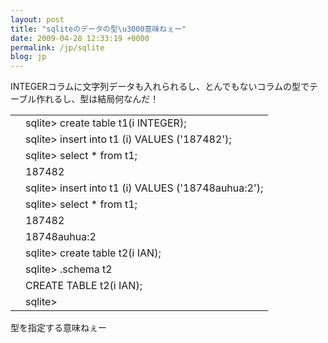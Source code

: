 ```yaml
---
layout: post
title: "sqliteのデータの型\u3000意味ねぇー"
date: 2009-04-28 12:33:19 +0000
permalink: /jp/sqlite
blog: jp
---
```


<p>INTEGERコラムに文字列データも入れられるし、とんでもないコラムの型でテーブル作れるし、型は結局何なんだ！</p>

<div class="codeblock amc_text amc_short"><table><tr class="amc_code_odd"><td class="amc_line"><div class="amc1"></div></td><td>sqlite&gt; create table t1(i INTEGER);<br /></td></tr><tr class="amc_code_even"><td class="amc_line"><div class="amc2"></div></td><td>sqlite&gt; insert into t1 (i) VALUES ('187482');<br /></td></tr><tr class="amc_code_odd"><td class="amc_line"><div class="amc3"></div></td><td>sqlite&gt; select * from t1;<br /></td></tr><tr class="amc_code_even"><td class="amc_line"><div class="amc4"></div></td><td>187482<br /></td></tr><tr class="amc_code_odd"><td class="amc_line"><div class="amc5"></div></td><td>sqlite&gt; insert into t1 (i) VALUES ('18748auhua:2');<br /></td></tr><tr class="amc_code_even"><td class="amc_line"><div class="amc6"></div></td><td>sqlite&gt; select * from t1;<br /></td></tr><tr class="amc_code_odd"><td class="amc_line"><div class="amc7"></div></td><td>187482<br /></td></tr><tr class="amc_code_even"><td class="amc_line"><div class="amc8"></div></td><td>18748auhua:2<br /></td></tr><tr class="amc_code_odd"><td class="amc_line"><div class="amc9"></div></td><td>sqlite&gt; create table t2(i IAN);<br /></td></tr><tr class="amc_code_even"><td class="amc_line"><div class="amc0"><div class="amc1"></div></div></td><td>sqlite&gt; .schema t2<br /></td></tr><tr class="amc_code_odd"><td class="amc_line"><div class="amc1"><div class="amc1"></div></div></td><td>CREATE TABLE t2(i IAN);<br /></td></tr><tr class="amc_code_even"><td class="amc_line"><div class="amc2"><div class="amc1"></div></div></td><td>sqlite&gt;</td></tr></table></div>

<p>型を指定する意味ねぇー</p>

